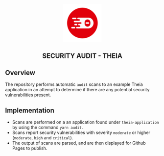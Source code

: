 <div align='center'>
<br />
<img src='./assets/logo.svg' alt='theia logo' width='125'>

<h2>SECURITY AUDIT - THEIA</h2>

</div>

## Overview

The repository performs automatic `audit` scans to an example Theia application in an attempt
to determine if there are any potential security vulnerabilities present.

## Implementation
- Scans are performed on a an application found under `theia-application` by using the command
`yarn audit`.
- Scans report security vulnerabilities with severity `moderate` or higher (`moderate`, `high` and `critical`).
- The output of scans are parsed, and are then displayed for Github Pages to publish.
